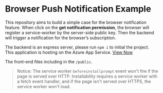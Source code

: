 # Browser Push Notification Example

This repository aims to build a simple case for the browser notification feature.
When click on the **get notification permission**, the browser will register a service-worker by the server-side public key.
Then the backend will trigger a notification for the browser’s subscription.

The backend is an express server, please run `npm i` to initial the project.
This application is hosting on the Azure App Service. [View Now](https://testnotificationwebapp.azurewebsites.net/testpage.html)

The front-end files including in the `/public`.

> Notice: The service worker `beforeinstallprompt` event won't fire if the page is served over HTTP.
> Installability requires a service worker with a fetch event handler, and
> if the page isn't served over HTTPS, the service worker won't load.
